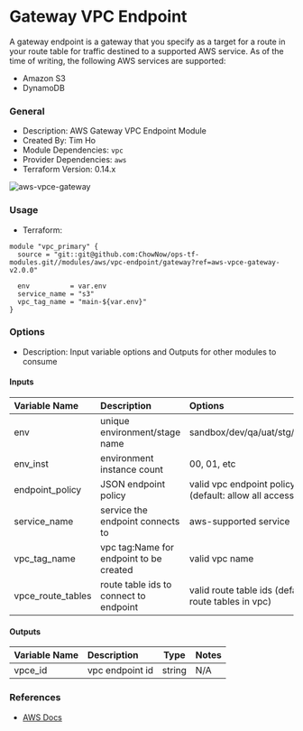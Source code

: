 # Gateway VPC Endpoint

A gateway endpoint is a gateway that you specify as a target for a route in your route table for traffic destined to a supported AWS service. As of the time of writing, the following AWS services are supported:

- Amazon S3
- DynamoDB

### General

* Description: AWS Gateway VPC Endpoint Module
* Created By: Tim Ho
* Module Dependencies: `vpc`
* Provider Dependencies: `aws`
* Terraform Version: 0.14.x

![aws-vpce-gateway](https://github.com/ChowNow/ops-tf-modules/workflows/aws-vpce-gateway/badge.svg)

### Usage

* Terraform:

```hcl
module "vpc_primary" {
  source = "git::git@github.com:ChowNow/ops-tf-modules.git//modules/aws/vpc-endpoint/gateway?ref=aws-vpce-gateway-v2.0.0"

  env          = var.env
  service_name = "s3"
  vpc_tag_name = "main-${var.env}"
}

```


### Options

* Description: Input variable options and Outputs for other modules to consume

#### Inputs

| Variable Name              | Description                              | Options                                                    | Type     | Required? | Notes |
| :------------------------- | :--------------------------------------- | :--------------------------------------------------------- | :------: | :-------: | :---- |
| env                        | unique environment/stage name            | sandbox/dev/qa/uat/stg/prod/etc                            | string   |  Yes      | N/A   |
| env_inst                   | environment instance count               | 00, 01, etc                                                | string   |  No       | N/A   |
| endpoint_policy            | JSON endpoint policy                     | valid vpc endpoint policy (default: allow all access)      | string   |  No       | N/A   |
| service_name               | service the endpoint connects to         | aws-supported service                                      | string   |  Yes      | N/A   |
| vpc_tag_name               | vpc tag:Name for endpoint to be created  | valid vpc name                                             | string   |  Yes      | N/A   |
| vpce_route_tables          | route table ids to connect to endpoint   | valid route table ids (default: all route tables in vpc)   | string   |  No       | N/A   |


#### Outputs

| Variable Name      | Description         | Type    | Notes |
| :----------------- | :------------------ | :-----: | :---- |
| vpce_id            | vpc endpoint id     | string  | N/A   |


### References

* [AWS Docs](https://docs.aws.amazon.com/vpc/latest/userguide/vpce-gateway.html)

